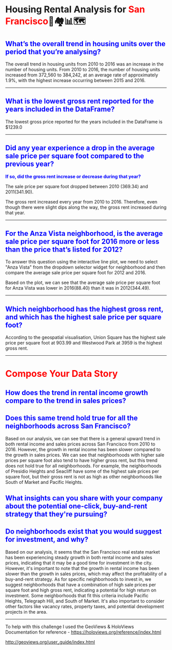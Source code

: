 # Housing Rental Analysis for <span style="color:red">San Francisco</span>🌁🏘️📊🗺️

## <span style="color:blue">**What’s the overall trend in housing units over the period that you’re analysing?**</span>
The overall trend in housing units from 2010 to 2016 was an increase in the number of housing units. From 2010 to 2016, the number of housing units increased from 372,560 to 384,242, at an average rate of approximately 1.9%, with the highest increase occurring between 2015 and 2016.

---
## <span style="color:blue">**What is the lowest gross rent reported for the years included in the DataFrame?**</span>
The lowest gross price reported for the years included in the DataFrame is $1239.0

---
## <span style="color:blue">**Did any year experience a drop in the average sale price per square foot compared to the previous year?**</span>
<span style="color:blue">**If so, did the gross rent increase or decrease during that year?**</span>

The sale price per square foot dropped between 2010 (369.34) and 2011(341.90).

The gross rent increased every year from 2010 to 2016. Therefore, even though there were slight dips along the way, the gross rent increased during that year. 


---
## <span style="color:blue">**For the Anza Vista neighborhood, is the average sale price per square foot for 2016 more or less than the price that’s listed for 2012?**</span>
To answer this question using the interactive line plot, we need to select "Anza Vista" from the dropdown selector widget for neighborhood and then compare the average sale price per square foot for 2012 and 2016.

Based on the plot, we can see that the average sale price per square foot for Anza Vista was lower in 2016(88.40) than it was in 2012(344.49).

---
## <span style="color:blue">**Which neighborhood has the highest gross rent, and which has the highest sale price per square foot?**</span>
According to the geospatial visualisation, Union Square has the highest sale price per square foot at 903.99 and Westwood Park at 3959 is the highest gross rent.

---

# <span style="color:red">**Compose Your Data Story**</span>

## <span style="color:blue">**How does the trend in rental income growth compare to the trend in sales prices?**</span>
## <span style="color:blue">**Does this same trend hold true for all the neighborhoods across San Francisco?**</span>
Based on our analysis, we can see that there is a general upward trend in both rental income and sales prices across San Francisco from 2010 to 2016. However, the growth in rental income has been slower compared to the growth in sales prices. We can see that neighborhoods with higher sale prices per square foot also tend to have higher gross rent, but this trend does not hold true for all neighborhoods. For example, the neighborhoods of Presidio Heights and Seacliff have some of the highest sale prices per square foot, but their gross rent is not as high as other neighborhoods like South of Market and Pacific Heights.


## <span style="color:blue">**What insights can you share with your company about the potential one-click, buy-and-rent strategy that they're pursuing?**</span>
## <span style="color:blue">**Do neighborhoods exist that you would suggest for investment, and why?**</span>
Based on our analysis, it seems that the San Francisco real estate market has been experiencing steady growth in both rental income and sales prices, indicating that it may be a good time for investment in the city. However, it's important to note that the growth in rental income has been slower than the growth in sales prices, which may affect the profitability of a buy-and-rent strategy. As for specific neighborhoods to invest in, we suggest neighborhoods that have a combination of high sale prices per square foot and high gross rent, indicating a potential for high return on investment. Some neighborhoods that fit this criteria include Pacific Heights, Telegraph Hill, and South of Market. It's also important to consider other factors like vacancy rates, property taxes, and potential development projects in the area.

--- 

To help with this challenge I used the GeoViews & HoloViews Documentation for reference - 
https://holoviews.org/reference/index.html

http://geoviews.org/user_guide/index.html 

